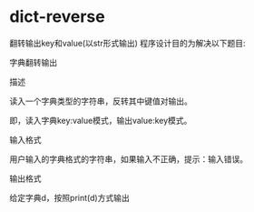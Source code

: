 # dict-reverse
翻转输出key和value(以str形式输出)
程序设计目的为解决以下题目:

字典翻转输出

描述

读入一个字典类型的字符串，反转其中键值对输出。

即，读入字典key:value模式，输出value:key模式。

输入格式

用户输入的字典格式的字符串，如果输入不正确，提示：输入错误。

输出格式

给定字典d，按照print(d)方式输出
